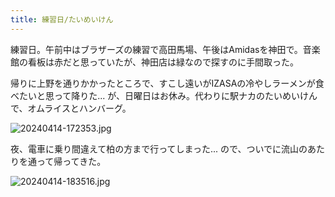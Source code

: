 ```yaml
---
title: 練習日/たいめいけん
---
```


練習日。午前中はブラザーズの練習で高田馬場、午後はAmidasを神田で。音楽館の看板は赤だと思っていたが、神田店は緑なので探すのに手間取った。

帰りに上野を通りかかったところで、すこし遠いがIZASAの冷やしラーメンが食べたいと思って降りた... が、日曜日はお休み。代わりに駅ナカのたいめいけんで、オムライスとハンバーグ。

![20240414-172353.jpg](https://ceshmina-photos.s3.ap-northeast-1.amazonaws.com/medium/202404/20240414-172353.jpg)

夜、電車に乗り間違えて柏の方まで行ってしまった... ので、ついでに流山のあたりを通って帰ってきた。

![20240414-183516.jpg](https://ceshmina-photos.s3.ap-northeast-1.amazonaws.com/medium/202404/20240414-183516.jpg)
